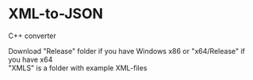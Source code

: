 # XML-to-JSON
C++ converter

Download "Release" folder if you have Windows x86 or "x64/Release" if you have x64
<br/>"XMLS" is a folder with example XML-files
